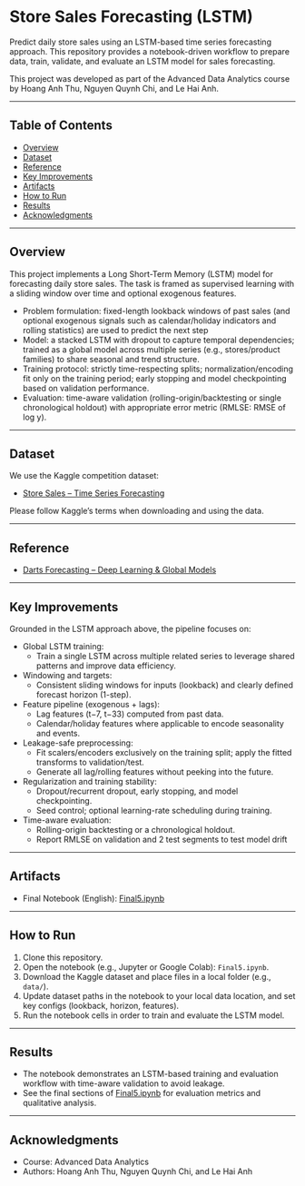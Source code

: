 # Store Sales Forecasting (LSTM)

Predict daily store sales using an LSTM-based time series forecasting approach. This repository provides a notebook-driven workflow to prepare data, train, validate, and evaluate an LSTM model for sales forecasting.

This project was developed as part of the Advanced Data Analytics course by Hoang Anh Thu, Nguyen Quynh Chi, and Le Hai Anh.

---

## Table of Contents
- [Overview](#overview)
- [Dataset](#dataset)
- [Reference](#reference)
- [Key Improvements](#key-improvements)
- [Artifacts](#artifacts)
- [How to Run](#how-to-run)
- [Results](#results)
- [Acknowledgments](#acknowledgments)

---

## Overview
This project implements a Long Short-Term Memory (LSTM) model for forecasting daily store sales. The task is framed as supervised learning with a sliding window over time and optional exogenous features.

- Problem formulation: fixed-length lookback windows of past sales (and optional exogenous signals such as calendar/holiday indicators and rolling statistics) are used to predict the next step
- Model: a stacked LSTM with dropout to capture temporal dependencies; trained as a global model across multiple series (e.g., stores/product families) to share seasonal and trend structure.
- Training protocol: strictly time-respecting splits; normalization/encoding fit only on the training period; early stopping and model checkpointing based on validation performance.
- Evaluation: time-aware validation (rolling-origin/backtesting or single chronological holdout) with appropriate error metric (RMLSE: RMSE of log y).

---

## Dataset
We use the Kaggle competition dataset:
- [Store Sales – Time Series Forecasting](https://www.kaggle.com/competitions/store-sales-time-series-forecasting)

Please follow Kaggle’s terms when downloading and using the data.

---

## Reference
- [Darts Forecasting – Deep Learning & Global Models](https://www.kaggle.com/code/ferdinandberr/darts-forecasting-deep-learning-global-models)

---

## Key Improvements
Grounded in the LSTM approach above, the pipeline focuses on:

- Global LSTM training:
  - Train a single LSTM across multiple related series to leverage shared patterns and improve data efficiency.
- Windowing and targets:
  - Consistent sliding windows for inputs (lookback) and clearly defined forecast horizon (1-step).
- Feature pipeline (exogenous + lags):
  - Lag features (t−7, t−33) computed from past data.
  - Calendar/holiday features where applicable to encode seasonality and events.
- Leakage-safe preprocessing:
  - Fit scalers/encoders exclusively on the training split; apply the fitted transforms to validation/test.
  - Generate all lag/rolling features without peeking into the future.
- Regularization and training stability:
  - Dropout/recurrent dropout, early stopping, and model checkpointing.
  - Seed control; optional learning-rate scheduling during training.
- Time-aware evaluation:
  - Rolling-origin backtesting or a chronological holdout.
  - Report RMLSE on validation and 2 test segments to test model drift

---

## Artifacts
- Final Notebook (English): [Final5.ipynb](https://github.com/AnhThuHoang0518/Deep-Learning-model-for-Sale-Forecasting/blob/main/Final5.ipynb)

---

## How to Run
1. Clone this repository.
2. Open the notebook (e.g., Jupyter or Google Colab): `Final5.ipynb`.
3. Download the Kaggle dataset and place files in a local folder (e.g., `data/`).
4. Update dataset paths in the notebook to your local data location, and set key configs (lookback, horizon, features).
5. Run the notebook cells in order to train and evaluate the LSTM model.

---

## Results
- The notebook demonstrates an LSTM-based training and evaluation workflow with time-aware validation to avoid leakage.
- See the final sections of [Final5.ipynb](https://github.com/AnhThuHoang0518/Deep-Learning-model-for-Sale-Forecasting/blob/main/Final5.ipynb) for evaluation metrics and qualitative analysis.

---

## Acknowledgments
- Course: Advanced Data Analytics
- Authors: Hoang Anh Thu, Nguyen Quynh Chi, and Le Hai Anh

